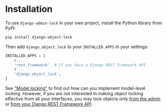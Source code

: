 # Installation

To use `django-admin-lock` in your own project, install the Python library from PyPI:

```sh
pip install django-object-lock
```

Then add `django_object_lock` to your `INSTALLED_APPS` in your settings:

```py
INSTALLED_APPS = [
    # ...
    'rest_framework'  # If you have a Django REST framework API
    # ...
    'django_object_lock',
]
```

See ["Model locking"](#model-locking) to find out how can you implement model-level locking.
However, if you are not interested in making object locking effective from all your interfaces, you may lock
objects only [from the admin](#admin-locking) or [from your Django REST Framework API](#api-locking).
